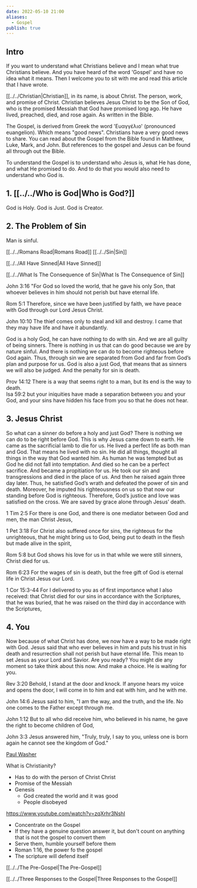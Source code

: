 ```yaml
---
date: 2022-05-10 21:00
aliases:
  - Gospel
publish: true
---
```


## Intro
If you want to understand what Christians believe and I mean what true Christians believe. And you have heard of the word 'Gospel' and have no idea what it means. Then I welcome you to sit with me and read this article that I have wrote.

[[../../Christian|Christian]], in its name, is about Christ. The person, work, and promise of Christ. Christian believes Jesus Christ to be the Son of God, who is the promised Messiah that God have promised long ago. He have lived, preached, died, and rose again. As written in the Bible.

The Gospel, is derived from Greek the word 'Ευαγγέλιο' (pronounced euangelion). Which means "good news". Christians have a very good news to share. You can read about the Gospel from the Bible found in Matthew, Luke, Mark, and John. But references to the gospel and Jesus can be found all through out the Bible.

To understand the Gospel is to understand who Jesus is, what He has done, and what He promised to do. And to do that you would also need to understand who God is.

## 1. [[../../Who is God|Who is God?]]
God is Holy.
God is Just.
God is Creator.


## 2. The Problem of Sin
Man is sinful.

[[../../Romans Road|Romans Road]]
[[../../Sin|Sin]]

[[../../All Have Sinned|All Have Sinned]]

[[../../What Is The Consequence of Sin|What Is The Consequence of Sin]]

John 3:16 "For God so loved the world, that he gave his only Son, that whoever believes in him should not perish but have eternal life.  

Rom 5:1 Therefore, since we have been justified by faith, we have peace with God through our Lord Jesus Christ.  

John 10:10 The thief comes only to steal and kill and destroy. I came that they may have life and have it abundantly.  

God is a holy God, he can have nothing to do with sin. And we are all guilty of being sinners. There is nothing in us that can do good because we are by nature sinful. And there is nothing we can do to become righteous before God again. Thus, through sin we are separated from God and far from God’s plan and purpose for us. God is also a just God, that means that as sinners we will also be judged. And the penalty for sin is death.

Prov 14:12 There is a way that seems right to a man, but its end is the way to death.  
Isa 59:2 but your iniquities have made a separation between you and your God, and your sins have hidden his face from you so that he does not hear.  

## 3. Jesus Christ

So what can a sinner do before a holy and just God? There is nothing we can do to be right before God. This is why Jesus came down to earth. He came as the sacrificial lamb to die for us. He lived a perfect life as both man and God. That means he lived with no sin. He did all things, thought all things in the way that God wanted him. As human he was tempted but as God he did not fall into temptation. And died so he can be a perfect sacrifice. And became a propitiation for us. He took our sin and transgressions and died in the place of us. And then he raised again three day later. Thus, he satisfied God’s wrath and defeated the power of sin and death. Moreover, he imputed his righteousness on us so that now our standing before God is righteous. Therefore, God’s justice and love was satisfied on the cross. We are saved by grace alone through Jesus’ death.

1 Tim 2:5 For there is one God, and there is one mediator between God and men, the man Christ Jesus,  

1 Pet 3:18 For Christ also suffered once for sins, the righteous for the unrighteous, that he might bring us to God, being put to death in the flesh but made alive in the spirit,  

Rom 5:8 but God shows his love for us in that while we were still sinners, Christ died for us.  

Rom 6:23 For the wages of sin is death, but the free gift of God is eternal life in Christ Jesus our Lord. 

1 Cor 15:3-44 For I delivered to you as of first importance what I also received: that Christ died for our sins in accordance with the Scriptures,  that he was buried, that he was raised on the third day in accordance with the Scriptures,  

## 4. You

Now because of what Christ has done, we now have a way to be made right with God. Jesus said that who ever believes in him and puts his trust in his death and resurrection shall not perish but have eternal life. This mean to set Jesus as your Lord and Savior. Are you ready? You might die any moment so take think about this now. And make a choice. He is waiting for you.

Rev 3:20 Behold, I stand at the door and knock. If anyone hears my voice and opens the door, I will come in to him and eat with him, and he with me.  

John 14:6 Jesus said to him, "I am the way, and the truth, and the life. No one comes to the Father except through me.  

John 1:12 But to all who did receive him, who believed in his name, he gave the right to become children of God,  

John 3:3 Jesus answered him, "Truly, truly, I say to you, unless one is born again he cannot see the kingdom of God."  


[Paul Washer](https://www.youtube.com/watch?v=t1BWSOVNm4A)

What is Christianity?
- Has to do with the person of Christ
Christ
- Promise of the Messiah
- Genesis
    - God created the world and it was good
    - People disobeyed

https://www.youtube.com/watch?v=zqXrhr3NshI
- Concentrate on the Gospel
- If they have a genuine question answer it, but don't count on anything that is not the gospel to convert them
- Serve them, humble yourself before them
- Roman 1:16, the power fo the gospel
- The scripture will defend itself


[[../../The Pre-Gospel|The Pre-Gospel]]


[[../../Three Responses to the Gospel|Three Responses to the Gospel]]